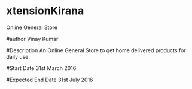 # xtensionKirana
Online General Store

#author
Vinay Kumar

#Description
An Online General Store to get home delivered products for daily use.

#Start Date
31st March 2016

#Expected End Date
31st July 2016
